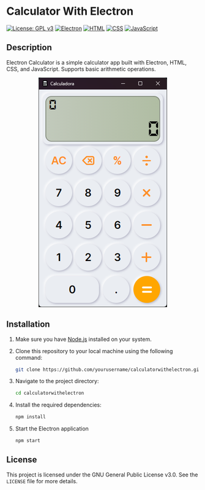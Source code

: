 # Calculator With Electron

[![License: GPL v3](https://img.shields.io/badge/License-GPLv3-blue.svg)](https://www.gnu.org/licenses/gpl-3.0)
[![Electron](https://img.shields.io/badge/Electron-25.3.1-33A0FF.svg)](https://www.electronjs.org/)
[![HTML](https://img.shields.io/badge/HTML-5-E34F26.svg)](https://developer.mozilla.org/en-US/docs/Web/Guide/HTML/HTML5)
[![CSS](https://img.shields.io/badge/CSS-3-1572B6.svg)](https://developer.mozilla.org/en-US/docs/Web/CSS)
[![JavaScript](https://img.shields.io/badge/JavaScript-ES6-F7DF1E.svg)](https://developer.mozilla.org/en-US/docs/Web/JavaScript)

## Description

Electron Calculator is a simple calculator app built with Electron, HTML, CSS, and JavaScript. Supports basic arithmetic operations.

<p align="center">
  <img src="docs/image.png" alt="Electron Calculator Demo" />
</p>

## Installation

1. Make sure you have [Node.js](https://nodejs.org) installed on your system.

2. Clone this repository to your local machine using the following command:
   ```bash
   git clone https://github.com/yourusername/calculatorwithelectron.git
   ```
3. Navigate to the project directory:

   ```bash
   cd calculatorwithelectron
   ```
4. Install the required dependencies:

   ```bash
   npm install
   ```
5. Start the Electron application

   ```bash
   npm start
   ```

## License
This project is licensed under the GNU General Public License v3.0. See the `LICENSE` file for more details.